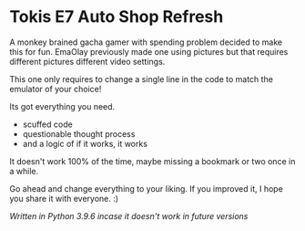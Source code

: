 # Tokis E7 Auto Shop Refresh
 A monkey brained gacha gamer with spending problem decided to make this for fun.
 EmaOlay previously made one using pictures but that requires different pictures
 different video settings.
 
 This one only requires to change a single line in the code to match the emulator
 of your choice!
 
 Its got everything you need.
  - scuffed code
  - questionable thought process
  - and a logic of if it works, it works
 
 It doesn't work 100% of the time, maybe missing a bookmark or two once in a while.
 
 Go ahead and change everything to your liking. If you improved it, I hope you share
 it with everyone. :)
 
*Written in Python 3.9.6 incase it doesn't work in future versions*

